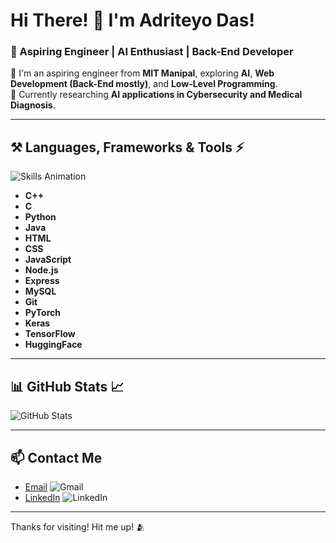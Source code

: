 # Hi There! 👋 I'm Adriteyo Das!

### 🔭 Aspiring Engineer | AI Enthusiast | Back-End Developer

🌱 I'm an aspiring engineer from **MIT Manipal**, exploring **AI**, **Web Development (Back-End mostly)**, and **Low-Level Programming**.  
👯 Currently researching **AI applications in Cybersecurity and Medical Diagnosis**.

---

## ⚒️ Languages, Frameworks & Tools ⚡

![Skills Animation](https://example.com/your-animated-skills.gif) <!-- Replace this URL with your GIF link -->

- **C++**
- **C**
- **Python**
- **Java**
- **HTML**
- **CSS**
- **JavaScript**
- **Node.js**
- **Express**
- **MySQL**
- **Git**
- **PyTorch**
- **Keras**
- **TensorFlow**
- **HuggingFace**

---

## 📊 GitHub Stats 📈

![GitHub Stats](https://github-readme-stats.vercel.app/api?username=Addy-Da-Baddy&show_icons=true&theme=radical)

---

## 📫 Contact Me

- [Email](mailto:das.adriteyo@gmail.com) ![Gmail](https://cdn.jsdelivr.net/gh/devicons/devicon/icons/google/google-original.svg)
- [LinkedIn](https://www.linkedin.com/in/adriteyo-das/) ![LinkedIn](https://cdn.jsdelivr.net/gh/devicons/devicon/icons/linkedin/linkedin-original.svg)

---

Thanks for visiting! Hit me up! 🫂
